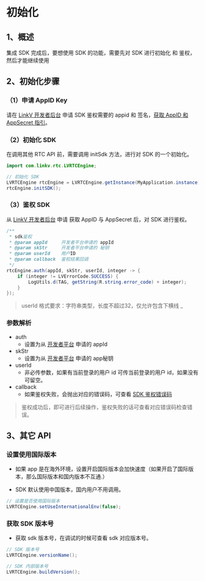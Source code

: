 # 初始化

## <a name='1'></a>1、概述

集成 SDK 完成后，要想使用 SDK 的功能，需要先对 SDK 进行初始化 和 鉴权，然后才能继续使用

## <a name='2'></a>2、初始化步骤

###  （1）申请 AppID Key

请在 [LinkV 开发者后台](http://dev.linkv.io/) 申请 SDK 鉴权需要的 appid 和 签名，[获取 AppID 和 AppSecret 指引](/?p=%252Fzh%252Fopen%252Fquick_start.md&k=R5tULcvV)。

### （2）初始化 SDK

在调用其他 RTC API 前，需要调用 initSdk 方法，进行对 SDK 的一个初始化。

```java
import com.linkv.rtc.LVRTCEngine;

// 初始化 SDK
LVRTCEngine rtcEngine = LVRTCEngine.getInstance(MyApplication.instance);
rtcEngine.initSDK();
```

### （3）鉴权 SDK

从  [LinkV 开发者后台]() 申请 获取 AppID 与 AppSecret 后，对 SDK 进行鉴权。

```java
/**
 * sdk鉴权
 * @param appId     开发者平台申请的 appId
 * @param skStr     开发者平台申请的 秘钥
 * @param userId    用户ID
 * @param callback  鉴权结果回调
 */
rtcEngine.auth(appId, skStr, userId, integer -> {
    if (integer != LVErrorCode.SUCCESS) {
        LogUtils.d(TAG, getString(R.string.error_code) + integer);
    }
});
```

> userId 格式要求：字符串类型，长度不超过32，仅允许包含下横线 _ 
>

### 参数解析

* auth
  * 设置为从 [开发者平台](http://dev.linkv.io/) 申请的 appId
* skStr
  * 设置为从 [开发者平台](http://dev.linkv.io/) 申请的 app秘钥
* userId
  * 非必传参数，如果有当前登录的用户 id 可传当前登录的用户 id，如果没有可留空。
* callback
  * 如果鉴权失败，会抛出对应的错误码，可查看 [SDK 鉴权错误码](/?p=/zh/android/rtc/ecode.md&k=WZsw8kGY)

> 鉴权成功后，即可进行后续操作，鉴权失败的话可查看对应错误码检查错误。

## <a name='3'></a>3、其它 API

### 设置使用国际版本

* 如果 app 是在海外环境，设置开启国际版本会加快速度（如果开启了国际版本，那么国际版本和国内版本不互通.）

* SDK 默认使用中国版本，国内用户不用调用。

```java
// 设置是否使用国际版本
LVRTCEngine.setUseInternationalEnv(false);
```

### 获取 SDK 版本号

* 获取 sdk 版本号，在调试的时候可查看 sdk 对应版本号。

```java
// SDK 版本号
LVRTCEngine.versionName();

// SDK 内部版本号
LVRTCEngine.buildVersion();
```
